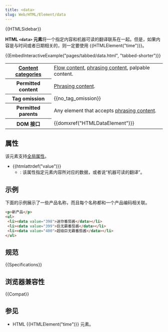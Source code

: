 ```yaml
---
title: <data>
slug: Web/HTML/Element/data
---
```


{{HTMLSidebar}}

**HTML `<data>` 元素**将一个指定内容和机器可读的翻译联系在一起。但是，如果内容是与时间或者日期相关的，则一定要使用 {{HTMLElement("time")}}。

{{EmbedInteractiveExample("pages/tabbed/data.html", "tabbed-shorter")}}

<table class="properties">
 <tbody>
  <tr>
   <th scope="row"><a href="/zh-CN/docs/Web/HTML/Content_categories">Content categories</a></th>
   <td><a href="/zh-CN/docs/Web/HTML/Content_categories#Flow_content">Flow content</a>, <a href="/zh-CN/docs/Web/HTML/Content_categories#Phrasing_content">phrasing content</a>, palpable content.</td>
  </tr>
  <tr>
   <th scope="row">Permitted content</th>
   <td><a href="/zh-CN/docs/Web/HTML/Content_categories#Phrasing_content">Phrasing content</a>.</td>
  </tr>
  <tr>
   <th scope="row">Tag omission</th>
   <td>{{no_tag_omission}}</td>
  </tr>
  <tr>
   <th scope="row">Permitted parents</th>
   <td>Any element that accepts <a href="/zh-CN/docs/Web/HTML/Content_categories#Phrasing_content">phrasing content</a>.</td>
  </tr>
  <tr>
   <th scope="row">DOM 接口</th>
   <td>{{domxref("HTMLDataElement")}}</td>
  </tr>
 </tbody>
</table>

## 属性

该元素支持[全局属性](/zh-CN/docs/HTML/Global_attributes)。

- {{htmlattrdef("value")}}
  - : 该属性指定元素内容所对应的数据，或者说“机器可读的翻译”。

## 示例

下面的示例展示了一些产品名称，而且每个名称都和一个产品编码相关联。

```html
<p>新产品</p>
<ul>
 <li><data value="398">迷你番茄酱</data></li>
 <li><data value="399">巨无霸番茄酱</data></li>
 <li><data value="400">超级巨无霸番茄酱</data></li>
</ul>
```

## 规范

{{Specifications}}

## 浏览器兼容性

{{Compat}}

## 参见

- HTML {{HTMLElement("time")}} 元素。
